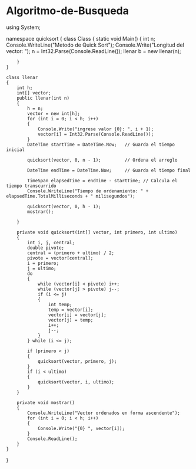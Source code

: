 # Algoritmo-de-Busqueda
using System;


namespace quicksort
{
    class Class
    {
        static void Main()
        {
            int n;
            Console.WriteLine("Metodo de Quick Sort");
            Console.Write("Longitud del vector: ");
            n = Int32.Parse(Console.ReadLine());
            llenar b = new llenar(n);

           
        }
    }

    class llenar
    {
        int h;
        int[] vector;
        public llenar(int n)
        {
            h = n;
            vector = new int[h];
            for (int i = 0; i < h; i++)
            {
                Console.Write("ingrese valor {0}: ", i + 1);
                vector[i] = Int32.Parse(Console.ReadLine());
            }
            DateTime startTime = DateTime.Now;   // Guarda el tiempo inicial

            quicksort(vector, 0, n - 1);         // Ordena el arreglo

            DateTime endTime = DateTime.Now;     // Guarda el tiempo final

            TimeSpan elapsedTime = endTime - startTime; // Calcula el tiempo transcurrido
            Console.WriteLine("Tiempo de ordenamiento: " + elapsedTime.TotalMilliseconds + " milisegundos");

            quicksort(vector, 0, h - 1);
            mostrar();
           
        }

        private void quicksort(int[] vector, int primero, int ultimo)
        {
            int i, j, central;
            double pivote;
            central = (primero + ultimo) / 2;
            pivote = vector[central];
            i = primero;
            j = ultimo;
            do
            {
                while (vector[i] < pivote) i++;
                while (vector[j] > pivote) j--;
                if (i <= j)
                {
                    int temp;
                    temp = vector[i];
                    vector[i] = vector[j];
                    vector[j] = temp;
                    i++;
                    j--;
                }
            } while (i <= j);

            if (primero < j)
            {
                quicksort(vector, primero, j);
            }
            if (i < ultimo)
            {
                quicksort(vector, i, ultimo);
            }
        }

        private void mostrar()
        {
            Console.WriteLine("Vector ordenados en forma ascendente");
            for (int i = 0; i < h; i++)
            {
                Console.Write("{0} ", vector[i]);
            }
            Console.ReadLine();
        }
    }
}
